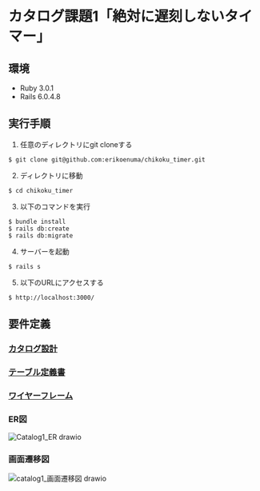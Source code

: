# カタログ課題1「絶対に遅刻しないタイマー」

## 環境
* Ruby 3.0.1
* Rails 6.0.4.8

## 実行手順
1. 任意のディレクトリにgit cloneする
```
$ git clone git@github.com:erikoenuma/chikoku_timer.git
```
2. ディレクトリに移動
```
$ cd chikoku_timer
```
3. 以下のコマンドを実行
```
$ bundle install
$ rails db:create
$ rails db:migrate
```
4. サーバーを起動
```
$ rails s
```
5. 以下のURLにアクセスする
```
$ http://localhost:3000/
```

## 要件定義

### [カタログ設計](https://docs.google.com/spreadsheets/d/1n--QdxONgLz9wqXD_VEIKB3tkjOkPBFEQhETt0j2yeA/edit?usp=sharing)
### [テーブル定義書](https://docs.google.com/spreadsheets/d/1n--QdxONgLz9wqXD_VEIKB3tkjOkPBFEQhETt0j2yeA/edit?usp=sharing)
### [ワイヤーフレーム](https://viewer.diagrams.net/?tags=%7B%7D&highlight=0000ff&edit=_blank&layers=1&nav=1&title=catalog1_wireframe.drawio#R7V1Zc9u4sv41qrr3wSpiI4lHbU4ySSbJZJ%2BXlGzJtiay5UhybOfXHwAkKBJoSrRNQrRI59QcmZS19NdodH%2B9oEMGl3cvluPri7eLyXTewd7krkOGHYz9EBHxf%2FLKfXSF%2BNyPrpwvZ5PoGtpc%2BDj7M40vevHVm9lkuso8cb1YzNez6%2BzF08XV1fR0nbk2Xi4Xt9mnnS3m2Xe9Hp9PrQsfT8dz%2B%2BrX2WR9EV0NcbC5%2FnI6O7%2FQ74x8Ht25HOsnx99kdTGeLG5Tl8ioQwbLxWIdPbq8G0znUnpaLtHfHefcTT7Ycnq1LvIHH%2FqXk%2FfUO3%2FZJ5%2F%2FvHw%2F8M%2FX4RGNX%2Bb3eH4Tf%2BP4067vtQhuL2br6cfr8an8%2FVbg3CH9i%2FXlXPyGxMOz2Xw%2BWMwXS%2FH71eJKPKlvfzT9NtPlenqXuhR%2F1BfTxeV0vbwXT9F3Q8y7AeHJTxi9wr1WjyAW620KFa00FylEuMdibYg14Tx5r42wxINYXrDsZuMP%2FZ9%2Fze9O%2B6%2Bnp%2F7Z9TH6fndUV9ERLyOqozrIiuyW1fRq0pMLdiOLlKSWi5uryVS%2Bg7dNSNNJZjXbIkpJgAEC0NeW0%2Fl4PfudtQGQUOJ3eL%2BYiU%2ByQQCbCHhe9jVWi5vl6TT%2Bs%2FSiNV4ppPZL4exLrcfL8%2BnaeikFU%2FLNH48ctZB7szhfWOgJ3VxnIVutl4ufU0O9AY0fz2fnV%2BLXUwHmVFzvS02fCQvci29cziYT%2BTZ9aDVlFeNscbX%2BGH8owEA%2BeCn5lvSZvZQ4oEjEy9eZJy0kZi%2BkEemEuNM%2Fjh%2F0qHpAOnwUP%2BgP4ls8eXI%2FviX%2BFz8IawppCSiyQjAiyCJWhqMP40g6vaHGyDMB7ZPDxcgPimAUuIQoyFtqveRBXz%2FwNxAl62kUdDhXS413wkGnb295B4NeYG9TDg3l2Qtv8eZ78LZ%2F9vr69uOH328GkwHonflzJW5xSzi%2F4tHL6XgyuzrXN8T7bO7pi9f6wpvFcnop3%2FV6dSP%2Ff6IQEXjO5H49Fp%2B6gwdRJLISkch0fSPvije4nq1mp%2BptvOl8Fj9rJcQvX0NenN2sLhfy1%2FX08lq95uzqdDaZTW6UK3Aj%2FzMfn4j3l89e6%2Feeqijj%2FGos32Y%2B%2B3Uz7qa%2ByXXuF%2BmMcCf0NnsAYHGwqddSnWmnH%2Bono05vFD%2BINx6x34TWpuJBO5B4EfHnan0I09bvFfzQXL5ZyDojJj9N%2FOmRXFnRS4c4vsL1ThhyfUU88NX36ck%2F7w87fSRfUDwz%2FvSefFosBZb90OKLEX2LZ7883qz3fvIcLVYepGSXfHm%2Fw%2FtSjvGHP4a%2F%2FAPtREfE1erHMBbi%2BhmT%2F%2BRfCBMglZAMU799WghzMDzCXo6hWAgTcDZXPvmFMCjTK9DjSr1d9FNSHJPrRe%2BKYxCvyqrY3rDSo76CXWll2NMakSiCl1IfKv8rVSN5si%2FVUyqv1uuD3SUwC7KIBiG13TC6JS4rHU%2FInRZmKVDoCUD6Hc6U6fGUWWHSXPX8A4ZI01caIj9kzrwwECHbUfbCDulJjfB6by0k0hBowk3KZjJeXSSCEneu5fMv784lbdk9WSzWArDxdXe5VCRifxkzkQyytcyT%2F5I7mhc0GR1pfdWPbSYD9ZMDqlaJ%2BfRsvU0h0sFuEvxGHxvRjY3%2FJwbJy2wCKKhIYQJqKwxCyNYYWpXGAH67qSVaAdbL2fjqXElzMpPQzxZSxKvFjfzoJpqUC9yDvMV9PV3OxBeYbiXztqp4cXI0I3KvC0gcMqKdMritI2QYcdw1SMPF2dlq%2BlQuCvbpMbj9xsY58qho6SZBuPCL%2Fs16vbgSMukLR3w6f78QXn%2BkK8tIwMkyfWPcT5Zr0WV9Lt9wmjEXw5H8ZyukujwU108vpqc%2FN98l4%2BrF945nUtbyrzwvZMeDzZ2PSpsNg1WG%2F%2BYTYy8JiikqqiwmBGjoyP%2BSDn2kSL1Wf2qiPxTVTn9g9z%2BOSxtof3z5z9Yf02Hy1I%2BlWYZTlDxrfxpXO4ulk8cZjRNxSSADkZjliCIVoYZpasaXT%2BC%2BuoWlhTvckMWMKn0GeaC4mphldXN58fnH4PXgy%2BvxiwWfv%2Fv05mcOS9DrK%2F6pQCZmw1olCEcclafpr9COQTeCRTmiT2FtGIMyYNBLRcNAARiIV1HoCMIAB%2Fd8qHjJiIhL3MbwOYqYAYSYWxFDaSwh2YGUcqzFVFslTcvGdKqUtbCbz0bYFAVAoOVW3Bw2LIH2P%2FJYR6aQGGjGXlP3vSCzY4TKA5b8vK%2Fo8ISZ5HIn4QecfaQezYIdhECCOEgi7bJ5DBBsZO%2F97GmrpAxJId%2BQFLUlBZXWVLYmNLdkukigUamHxuY5vmXgE5gcO4APcYoPFHQfy%2BxaGOVMjmVCTiLW6%2FQ8CzEXhG6SPNtN6Op0Wl7eaxuhu1t14vjojdrFrIomk%2BQlVkRVggIxlK20PErS9umsm1MFAvy4fZtBQo0NgzDIO0hymG4ElVNUBBWHhTpZL6ISYnNeB28nceCbAGIAQN%2BpohfIXOxf0TEkJ7d6HgJ6XsB9bfU8Fz%2B3eg6FMY312EgxhAiQQq0MIQz51BWVGT%2FIoj287inlMGG6xXErY62FBmWAId8bCo78yoDEu7eUvTSpcLu6y2mXCiytZrWpcEJMDB7bp4ICar8Wzr5WeY0qMHiN7lThZurKaQU2DEjbq%2FKIvkcrB%2Bm2WQVGsu1WMVBiQRGUqiqUhEFq%2B1WK4%2Bfb25VDc3k9%2F3Z%2F5P%2FLf%2F%2F16d3R3fej6Ty8hxpWMrYxtbR6%2Fay1JLp7IQEU6aRx1AWhalSSroP%2BE5NtaQ4SrPco5JRX5YSbeTsfA%2BUA2rErG9nJlff68%2FgTX9HV6%2F%2B%2B%2FvR%2B3PLfR4APXnrTQMSoy%2Bo1L8muFnmQLaaOelFOlhnl8H%2FdyBkFCrSjlcJdvg0Kru82N9N9Os7ykcmXfsg3Tuf3y%2Fi%2BBdoFHvU5y3tgVziW8b0fVYXkQhKhbC4LQ7wBWqzsCCbhVKa%2Be7bVbDE3r8xnm28rvglVS5DL7jUuYg1v6%2BsLQ5H6c%2BAF8wtRMKCiO1%2FuaeVFj3rLAnUeOFvhseWFxcU0AKU7HruqHgtGbPGuF1RLCSJErU4pgEkKib2JoaCqXcwOr%2BvqIDpEitFCJVkOnQ076K5rHLZPmODiRIcw2cGaXTjewpRXc%2BcQKCjXyGSZf9RLHqrNTW6%2FntzipKs%2BlD5Q%2FbGsOK3FEO2akRiIZlWpRxBNKPNoO6mJD8VULJNE0ijlMZUUQG%2FNST08sC7F%2BTAL6hmUxoJgKyONBcIGlEIWo5LVcpSBpi%2BXKVd%2BuvBUI5JL%2BK69pBYtqYd56DSM6M85FFjU24uFVK%2FUxLY5hw4RgCKtiiOdf1u9%2FOydfD65Pxt9%2FPvox%2Btf%2FiSPYyuWkYBjKUufGo66ndjdP%2BwAAWeitK8hl6awPB%2FaI6vLg4PyalYaXKBgJAM4D8ym9qKJcOybSXXOufli5WXCQfganQhHIbNSOxRaU1Uld0BI2lT4IzI5pCCSlSXDQSjbXLgBE1CxAMLkdMtvk%2BEPaKC268D2bzHhGuHeSGav0wG6mYSKwjFkwXU4ATr2iN9FZll%2BCBYNVxWlw9HVY6P0UA5d7AepFKoZVdl4NiysAkIFhEEr6zagBkIrIFf6kHwz867vlMzslLMv1%2F%2BGjpPPFmLv6W9XO%2BOc0g9WMd2KuLZ5SdwB1L0wD0gZkrAy7SgQSO4l8MYBMsmpWgTe0IChA468JQxdnvoxEgZPiMMJw%2BZ6cB6HA42rDQrEcUANBOrgVj6kR7aNxJNJzAWhdBuJQ%2F2yjQ7FCWHFcHLrI0Ip9DYWz2m3NretOhhNcApdUoQbVf2p%2Bk%2FxqZL6wp6%2BJSth2yzZTge0DuEc1AApsOsrZGXB50gl05Mi3ii9zlXNLVGBe1LHvUs9Qj%2Bfq6nHck6pA626Sz80k%2BVJjJH2xKsauwLrAjTFMFCVTwg6jSOQzJzUhehB1KQQdHpMPWByK7ZKJIQ3ljwrvrm6Hl%2BBNMFpJHoZ9C%2FPT8b%2FJ3sWorNUwEf%2F38EROJ7iF87Gl7P5ffTnl4urxUohn3nKhoLwwIp3zBR4qYMumRCnvKoOcUx%2B0%2BJlSsDiylA%2Blh%2BMSYEygcqu56LkuVqvHvUyePMyEYrJHfEfIXjM5OkrTB7JyQSQQsHkDTkslIlFqn%2FF%2Bq5Y1uJaP3NXrt70r%2F3NW0YQJm%2BpF5e8IP8oswTlRbUI5XW17jdPS9ahvCS1kqXXon59TcrKu2lrkdyPqVn114nhSO7GBK28mxJatICLwJLcShDZrHIm1%2FnmmSiNy%2F3mxpHPN%2BDG6z65qZhcfS9e%2F8nN9D1hB5Lr56mPYKqM%2BjXRm%2FTFrDbHz7PUPinbjxZsZSVPz86Sm6GSD1SEM3CIcBmnnMCmHEo%2F%2B6ljlA68pBF7mHfNIg%2Fq%2B12oNRB5XT1DLzPm0aKiyoMHnqLaGHjsilPq2wcDET8EUKFVYQJxCzvPTaPZ6NWe4RwdfGadgBY%2FmeknD%2FJhr51Fxc4tKgVznaBNLaMbCtaPnBlkTVmzmFMjYiEE7NWAMtBV2lKgbsBEYT%2Bncid%2BwJ4mHsGVngCzY4rrgBJOAgSLXnvsyCNKkf1aOPtaFSeY9Ey4ZiaYiE8sABwO8YARwcC20KaXtgNJUSEg3SaXCESFNjm5RIEkoMOZRzBIEEfZppZg%2FIi9X%2B3dXELERM5Bz5lQqs0n7fQu9992RWBeI67hY2ryP9tkgeStgUouJHNEVFs1R%2BrJA30yN97MmKn1vGBHjCMJsAE996BIzG32iMCd1o2Jj0lIjHMUCEA2uo6OKRDubWwpU5vi8SGjEmADlZDaTCO4UqpbKtSO4hoFCg49o%2B4zBPyS6kDpvf3if%2Fl8%2F2IZ0KObySCc3l1eQ53itaCRjLmVyCWDBAoKCHgPmUAKsvXKxsAaZB4EWpRMCmmwpRAaeWH2ZcvjlUBM7dC3QbSSn90hfHchEogF5EcVnHwSbsZnyoqsNmYynYHsruMyXoL3HMg782UdXT8Zg3oMzLQpzTUAIpU9%2B2t6N4kxomCTDtY0UNmZ4Vfjd69efP%2FP80%2F%2FfXnkv5r8%2BuvFZ7iDIOlDjTK6o82w2ieBU8GxppQlVQ%2F3WnyASDGQbC9D8WGRQsn2qC5Q1ROK7bCnk%2BS9ZyVbAo48cyxdOFXdO%2B6Eo3iKa8SESvZloJRZDnY9jkfTRpYmrtGMBmhF8525Giv8HFDAAVQw4BYFIFf3yI28xm6Ym4oQ4pGuMeUdBUAlF%2BUu8bWdZrEDHRNVkhwnjriVgXjinAI3NgyYlVrZ2vn368mHwWwxOfn7xZ%2FJYHx8898EbKS05LavAV68i0gqcMtqpcvoHJYc4KwccHiOQmJGzo8MyLFP8fZXKi8Gh5GzfaIGBeEo9A0j5C4MB%2BEAO6OKbN%2BBHGzSC%2BMTP2TXUxuHm1jr%2BG0zRN0Cu7JIHEYbqiugEmqujirviQD8iSdZ1puS93iWHAkYA4s7KyrJBkEJcBFQ4mKBpGqg16i0owVc6DkF7mb45oz8PvW%2FvPde4%2F9uh9Plj1mRXMqjz5%2FaSPpr%2FPVKOvhaxIxZB8DnRdtzxc5URgYXlCW0BkiBM8GSE8B8OTdJ7lA7B2Fj6wW91HslY6%2BbvXkJNTE2L2BYemWbF6gi0N71fPhJjokZgCIG0TcUIX3ViVihUrVErEl90jMSK8T7uhZqDpd%2BrCrEePZcqVCXBmoquO%2BnzoRT5qz3RKfMkT5z20S4FjzMuCdjGIWR4Lo3X3K9qmMtHDwH6cJkr2v55s68KVTa%2F2h3CG%2FZ7SyHdOTLf7ZDmlwvASHKwyJ2xwcyeGVgc%2Fftz83nd0fD35h%2B%2Fee%2F4%2FOrUxKCp0CopGr%2FeGNH4vBBn0jJkwP6ih%2FCGjV0pM9examJKPqVQ%2F3KPS%2FbB5q8lwdtKDXifVKueJWeFtfdVQkjBx0NVZGnBSpSLicUt4gQPQQppRKb9uHy4tD6LXsRAmfLaOBEKAca7ctA66%2F7k3%2FvX7%2F4y%2Fv4%2Ffjm%2BP7VWfDntrYlfdzofnKaNQAlBQSZpqQekDQQklnef5O3up7SVHXhu7zbRcpqqAvDu%2FTzh%2Ffp395PlzPx1aS12p6HiEj53UpQk3yFcl%2ByCwXpkcoPzViggMgX85KfbFzKK0tfgHJudAkhZxasOpvkIH8B4gH5o2WfQV5PcEvAE3kh6gbGOg0hPhDRLcaidFCh2tACx5EfME6cmDjhMHQ4ABXec%2By6Ti%2FskJ7UC6%2F31sIjDcTFeKI2WSmhyXh1kYhL3LmWz7%2B8O5ejuboni8VawDa%2B7i6X01OJ51KPnoecQObJfyB5bqYn1I%2FtYAbqJwfaolxu2vKa8YRkbuWYvtnV%2BT8xSt7mUic%2BjrYqtcGQ2iDdQpvJm1SmNwU8Vq0G6%2BVsfHWuZDqZSQWYLaSghfMgP7uJKeUC%2FSBvoV%2BnvK1cN3e7pheXfUbqHiRzyKKW4n0lNRaausdm2mZxdraaVuIfgQdnJJZaR%2F9lW4bxZLbo36zXiyvph8%2FHJ9P5%2B8VqFivLMhJwslrfGPeTVVt0dZ%2FLN5xmrMZwJP8Bwae6Ia6fXkxPf26%2BS7LY2ebe8UzKOgpyQ3Y82Nz5qNTZsFtlWAgUBpaF4KCFgAb7VWYgIAJCuWWySjrSpl6rRHVRItk9VkMlgvKFyQyGBloiTYMZSmR6UBuCLaNeeTTcHtWunrZraz41GfTBZI1BMu8hav4wjms%2F4HDGDjsJgv1S7DKeged6mId%2BeXqES%2BgTLw5Mue3B7jmFKJx%2Fa3kQPVfERWYBFjGUn%2BUyZ9DTq2P7sDB4%2FKjXCVOoPAcoqA%2Fpu2MwIPIskFVToRc3SfUTpz18roLGZP%2BChofGyG40vQNsykF02XWcUZUSF5vVcxI58%2FZtZnIOdukF2vfLY4OZwmKgC3FGZlI72qhDvmlciwY8xYyxPhzkcLduyR%2BZjDGHVhgKPKgwpTJSCdukEnvaYilFXNSzfFQCiQtKxlW3PCCSJs%2FA1EN3q%2BzTIJ7ljsIgEacgQSRIVJ0cpbaOZWmPhK0nS2zKDmSLkO1J5f9usl33AuR1FWwj23frTxyqvlHbmpX6hAp6ssFtKVqErI3Q18Ui6ZIHpzpU4NxV5zYR%2Bb7lMfi2x4D1zGE3koLC9pw%2BuE0rQV%2Bdq9Q4g%2BlxywlgAbIQhIYAVgdggY7gOqh6Mqk9va841XS4RHqnT9tqej6AbjUdCtub672hYhDpYkQnEEHHT2R6qFO7ye56a6RpLixXaabwWjWLPMnMpR0jMB%2Bws70zz6UrZ%2F3ZJCYFC5SwSxsKDL2xJ57UZ%2BlpfIOqAym%2FIOXsEio71rUdgxaqTj5T6hIsO%2BatK5m2b7By8gcuwbKDSzuf3oLVySPEXUKVk5SmKu3GJCsehvGxBHKUi%2BoaC4fPAM3KuUHCzZJ3wmw0nQYA4PkTBUfuZSes7h6WsP0sSDXDTz6nnZqg7nKMTG05AjjAyuYmfOhfTt5T7%2Fxln3z%2B8%2FL9wD9fg22hJkz7OTnQGgbuskEMFJXtK1qiOqCpcjuHvpunjBaf%2Bm72fum5POV3aYE4NrpLyzeFj%2B11VVWPFohG7mFmTz870C4HqifGJcBKsW9Nh4WgRRhIu1eGbW7apOBBdQcLl29WSUBYOfUDcrxG0MnDJmaHDFVgbVf7tphQiqYIWdwejrHT6cy2RiHP5ekYINbwFPsmH46h2ZLNmDSImKzsdAwQJaiC8%2FkMn9vMeNQyxcCsrsqGn8NhKXwqzLMb1WXLlrg9lgGWLjQM6rAm0AGCx05PJYEFD3AIj9u76%2BlvuTwPwxwhA01Lr%2Bw0DBhdqCjz%2BUzLtJcMBaYyOV4wOXNduTJH0WE8dl7pcEaKMYyLbM5VTRKEMcnJFzUYEwLYHreY5MyUbTImoKPlFhUoVG82KtCW4hQT6EgyE4H5THlG2xsXHkh0xD0FnxYCwOER6ph9Cam%2BAz34hyj%2Faj1ej0%2BSVoW8oQHXMluiZMX6HTZUV5ZCE65kx8ZMITgdr9a309Xa0JqKJ5giL6T2GDEE1adALFpYlRpAnniF5wPG%2FrnlbGfzO4W7WApqS1Yr%2BkK%2BA9l4J%2FQDD8TvaPP7Q1QGl1ad6zFLNcCx94gAfrwu6i9fN3L8%2BMaYbT80k0kux1fDmOTnCdvZ4vqQoL2B0%2FSIAFgwe8ckJ03ULpi8udxu4cnp02nwkqkDKlAmp100kdCBE3GdgkOhnFDDl8zeMWl0MR0KdWNzUhzi2fSG23K6x1aHtEe27kZbW6CkPgSq2nJaH0IhN6JRZ7aG1KQYfSBBUtnZnzAqkBvRHtq6E7kAOEayMuRG4cno7xd%2FTl%2F9c%2Fb1FP8Z8Bfjf4rU%2BNfkuByn%2FRCgrACWzJTVAfVDcM0KJlt9aBj14mfWmPuI9VLldUCAyNlcWoOcNu6bQAIpqap8NhCOnGMTixQF7erYa7jLxnWaZy8VvSDYOa6BAeTOzpXDcQQQIl7XM9ZkAMRRbj2BnArUxvhnMCxs77BApavPdgw3QrTrG54dgWRc1YBcWMaAF3z4c7ghLCiBstGO0YCy0c96EDeo9SFE%2FjuWNJRjPpBJ3KB2B3u3NFDiuB1jW98xtsTWIh86utepEtVyuGdILEkxIPiobLwnLKr8ooB2kK1tMhkAIZBwc6rsAFlQT2X3ge3cqa5DkXY7yvYBug4g6FTXwYM6mjvLFhfEqKphtjBGdjyOaoyNszl%2FYdHA3iVWdlxvbx4tVp0t4ahLtNpxp0XRyqNpXKLVzjstjBZIO7jEqh14%2Blg4md9FpqkEiqCcuonQPH0Tqrajr9RgwQ73MA%2FsRV1RQx%2BsBTkzTQoO4Wn78wpGhRiw3gGxcS6jOw8G2vZiG59Bx9icLBxQD3KJnOZqwT7KRqXQAVy4U1z%2BHU4%2BnZ%2B9ujjvfblE4%2Fv%2B%2FOPwAuZVDmgKUQnQMWqMAnQ6TBVGDbJ77aTch%2Fuw2K5rQdDsKLfoQraynZUr77LAmpsPAlZVGR%2BMV04%2FejswF%2Fm0GF5V1djCeOXMom73vA1wVPiMRYBzbBkfe6BJu%2B9l%2Bm0wsdpH6%2BDV5FYkNH3fw1QbyH0MiYfByu9UaPimh5lfACy3O17OLIN2x9ugRhivm0HMOx223e4eBC0lnrnb%2BXuHFqKo271OQqMZ%2BXyonG50IMfcbnQSBrYTKae7HMgxt7tchstkaBdkju1ge%2BZXOQWBPOiiuu1x7ZlfuTwmDbu0Xttce%2BpXLomJCoDldqcr7dyvw0WNomA3ao4NYg5n0m52D6QvjYO%2FgGJqx8Dmzops%2Bk6HKQvM6ZEAXE63OnB4ZLvVSbQYLoKW072O5jAl7V6X4i6xXwA2tzbRB3AzEdjPcfLZch7hKbgcnwbLCuCYTFkd0Pw0kmXaxSs8cnxaSM1X8io7Px4GrtEzb31D%2BmjfcZFfIZtUT0hLQJEVgRFBBrE6HPMrdGwPjW72%2FIPFyA8KYOTUifZzS3EKhjxybhGPBxSGg07f3vEOBr3A3Kb2byjzCwK2LrB2qqTpTGZr5DA0i7eyoZJ83f90Pb79eL%2Bc%2FP3%2B7%2Fls%2BWt9dZQfLqGOES5tFqh%2BTsj1Lb0p9rkF8VPmV5m9aWVAQPxuaMDAoNNqkdfV4%2BwyvRVVIQE49bHrgTbCjcV9bIWyz0DurMupIXf4RHPXkn9IQfYW9%2BFh7UcPnAC2pQ2p%2FPY9YoZcPrAD5cHkVwWT7eXVPXiKUcEVBFPUyxI4mAK8RFXN1CA8BcZL1WIAvmMGB5QV4E8dMIHDidXM%2BHgSBwUUeLXqiBzYa7JzAnW3RaXOwbcRcBmjwJDklki2ZM6WtHdBKCsjdGAsc33hhhI6SHrKRXByGzs%2BtfO0QaQO8oFta%2F9GM5cBL4pge5JIAf%2FTAr4GvE8%2BZ36gxA%2FCjHR56sckgSg0uM85GQHNpD4kHkjBYFRkYWgSuHvJQ2WSO3eow2F9BDJ%2BIvEEGf6QVVEZ9wMMr657wFUh%2BaMmkZhIUQwegu10U4HyREx6BeFQH7g8fB4Gim32CaMAiIIDXqu0Vj9%2BvLv5Z44%2BfFiRb8PRq5e%2F0PAnlLgxBbsXug2FxGD53fJtoLCAeNIU1gHxbQIC1sVBrgY%2FmnvDPt3%2BwtXRcCCsjS6nQqHP9hpRgpA8dSiHLL%2Fl%2BlhxqmieNqC0Lex%2BI0p4Q3pqj7oNfY0XcoXenWwh6zIjQiLAsZbI35QyuIE4l%2FBrO5Ie1JGEieW%2Bg6x7VSX4MLpPJQMPFzAa0K7VCOCQfofxekjZa8Mak2gxvJy6RvnMXtualLQmUVIIOMeWEWYG5bEPSDGDSJ78EB0wJTc34b%2BoafHxg54aHh90ekw9YGpZqrMqeU8ohWRI%2BnK%2FrLtfWxbIyKR%2FGXRmd1UZZxhhiLkS6AnQ1HkeAqCnHs1a64HjIn6gXaOizPeIy4HjMHEDNd9GRGJP4cKlx9kwXAB7WBkqF%2F3fX7%2Ffni16vQnGd2T9p%2F%2FlDVg0btG82sI1xqxxP7TCcoqhCuegoqANBAvgPp%2BY6NXIruX5IdST%2F9c9XVw2Bmhr%2F4Jqbyvbv0CQgcDcRGMv2QAcMGsytOOEACgvINQ15XVACQGBAqokIUCYv%2F2Fq0sIgLA%2BvxaBMnnDINwKhssAGESnjX93N97oSGgraJuCMie45Y8Pa2Y1LiH8wQutKmYQBCx3cFhbl2thSbfvYHs3mk%2BdFWazGG1CFXRS83XAaW4VDrhtGmRX8FWzqiqCSLhNxjRwW1MFi9kOCz5JMT832RJDtsh1xdpwcn38%2B9Xy7tvVYvTj%2FcXR1W3%2FB8galVxeW2sqj8skotkBDx1%2BWxWXB6IC0UMNOmkTRMVnTplvEBcoGZ%2FLsYJWqm67eIn0WxcZiMEmrjIODkSs%2FI6alkJX9dY2sKgq7%2BvLYLn69uO%2Fb7%2B%2FffhwPcGno9fji5x0R3%2BoIAolVyE87ASrNF0hzKjEMzlDXCxgpQ5NwdPO9AKHAla2SkEwof1OgIni7HxvKGsPo2K0MNkBeZzl7%2Bs6tX55yWDkPWrvy9tFx8vT%2BIVZaX1BhHURSXXOZTD19VCrdHREuwHgWlYGKlSXeEigloIiQ90guxwR1HfnGrsCFeO6zTH09RVNcHAC3Upg9WWZgKxEtSiPyFzHdadksw9vGGgvtVdHT7Z7K%2BtmtysnSnDW72LUh9LbTnfnAnOHHr2KN2HJ1%2FjrodIkibOS5AU5Jsy9bglZUVCUENfoS9MpolSxcoTjwiMzKqIQTxe8hT5RTRq9QFZ4l0mVlOJRYmLOOvcDYomaItStqKIQdimhuiYubU2v98hyeRuX5wBGwBhgQZzDkcNNDdU24EviPO5wQFr4z1DUyKuDqGHCiQ%2BktGOt1r5aT3eVxNu8lLlYOc9K6LwGxgZyj9XgFqnUyjXqJRYl0A8SfadP9scSe5b2txNUkdw64vfSb9rz9Mdg2Y%2FhdfSBn7XLRpqOQ5WOGPey7oOPITOaVBO4UbP8%2FqGh9qW1evS1ViSbW688lhnhLdK3grKRL%2F%2FZQVlyvQS8RBSXZbVCIGjWqYDSR3qPPq1%2Fn3z6dnZPVv276%2B8%2F%2B1drgNPywg7pIa5j4ZG5NmUcJJxBEU%2BplgW5fnlqaTP5zE1wrWfVJK4KYK5rt2xJWYwJQkGXZ1foUQh4%2BIT7cLBdQlbhz4%2FPnz%2B%2B%2F0X%2B%2Fv7u82h68%2B3kNgSnRkhQkcRVQjiC2OY0QBfjiSqJlJKajFcXiRjFnWv5%2FMu7cyHli%2B7JYrEWcI6vu8vl9FTivNS81FZqxA63HkqWQJAXV5iV%2BMPZ1fkb5RVYdXqQnY%2F%2FIv5mJagP475R838ED6fyWVV%2BBKg8sOdmhIc188kIxZYsAzAdTqB1WJUoH9BIveGo%2BsJA19iIVkY6mR0wR%2FDc%2BKpGHYEA2r4Oe5rqV6TrFJKUU1WH0qK%2Byl%2Fril7pLKh%2ByVCFCMK%2FEJFBq%2BpbAHSq6lDZdl4EfvAQkaIQ6anzTiCCCn4r616tX3jFjFmeR1BDsT7tzQkg8CC8itpW6weIr4Oa2gACEu5NXiLypGVgY3GKCVxY09xVUgdMoCCv0esErCx0iwlc3tLgdVIDTKAOYn%2B%2BjvigqwwU%2Fq%2BbhS79P1opKYvgxkP4%2Bm5zUzw6V%2F8%2FwnKFcS9VomK38CThUlKZEr23%2BC7R28cvVl%2F%2FvGTK1dfsauJx%2BJBXHhJbRzYjGsrXEij4bZA1RdRjRrhE9Bfe28rNiWebYk0RDXjtMIEHbDVrneDsLkfxvrc4iFVo2kKpGyjgQKymrZSs9aIB2jMmDY9jgR1l%2F5hAMVOz1wnz9rzLY7inscnrZP%2BYQN6wWh6yMkt1AYc9XbSla7W4HvciG%2BCo%2FK%2BsAEienASneiBqPaPQEhDFHvOsXlQP6olIZp5B473KRxX2p3uBwpDJOi1ZWKlysLLQk8n6n15d03mlAOVjEyjiQTWTVfWuwDjZLrYqw5OK4fXeWni4qMRinvzXKVKJpX5sKxuonxxoizY%2Bbau6op2k6uqfGCWvky7EQkF1aoMppDZIJzPKHqUB6w2QXzR1RavBejkbX50rmU5mUgFmCyno1eJGfnYTU8oF%2BkHeQr%2BeLmfiG0xTl2wpb9f04rtlRupQ6wLUNxw%2F64kDExNCQrOJFkW4ODtbTZ86wxAuDYNbg2JLrWvhy7YM48ls0b9ZrxdX0m2aj0%2Bm8%2FeL1SxWlmUk4GS1vjHuJ6u26Oo%2Bl284zViN4Uj%2BAzwwdUNcP72Ynv7cfJdM1WV873gmZR15eiE7HmzufFTqbNitMiwEYtY0CoJACwFoqzl3s7z6QrjQV3rYI61N5Rf6tkr0SCXC9kiTOigRhi1RdNpBAy2RjgUNJTI9qE2UmVGvvFh0j2pXT9uVk%2B4OVJNC0u6azECKulNGQHfKAYczdtxJCOyXYofxDIEYHrtFoM6Ns55vrQnq2T2clbXWwXKF8sgH3y4OQRE67XOEwYAos2fdLA4JmkIRl2NBQyzWgbSKAyJneO9mBsr4ctXYybZywExhMcjvHR0V6vk43P0a8cDikcBxDChIrjphkojNJO2%2FkUksD26Ji0Higg7NqK7nK%2BcwqmZ2wkiqvBhIxClIEPMRVUlGCa1jOfhCwtaTUybKjl7bXueHalFoWUaf2hth6FSHAOJj7zYRySmMhscQ2oJy29xJ20bmh%2Fh8lqqz0J4D4raPucBJWHVQdR%2FZgnKr6W0f85M0HQLQraa3fcyZNVYMIqdtzDT3pCk%2BMneTHWeGNXrWL8QuiA8EhZvYqQ21%2BYUqZqGXPcwtqHgpElKQcnYJlc0L2I5BC1Unnyl1CBaziYm6kmn7Bisnf%2BASLJugsJPoLVidPELcJVQADyBdRqrSbkyy4qHqJuh5qitXzVQNh88Azaq9S%2BIFXd9wQICx204DAFbgkOz5TIl9OzH3wBH%2BMWf2aSEgGR4hi3dL8Wq6mpUo8Nbj9fgkoeLyKmGuZemikhXrd9hQXVkKYK8kIzlTEE7Hq%2FWtPCLK7ZBajxFzSSMeQvYXOlEzrEoN4BqF3nEnHMXpxajnvjcQ%2F4tO3Rqo2kuV2pVZLl%2BWM%2FTE91CD73mUHov6V3KdJGslZ49%2FLszSFtSWrFb0hXwH0k0R%2BoEH4ne0%2Bf0hKlPawUBeQC3V8DkUoOgEVaZj369KNyCS55AOkin%2FdCCBpTkRDeLvKzxVBkYSLtJoTP%2Bf3G67%2BhtuCSqdNpsxiN9pUAOgiBWD%2BoHS8OGBaqWw7NQnqjOAewOl4QME1UqpGyg%2BVP%2FRtJVimi8ogekUlIYPXwD3lL2DAhEnDV8pEJvlFpSGjxGEVsr%2BQYHYiAatFESJ1yVh3uGyiOjcxt4AgimBxqwaxER8X2uAGh7p71xB4d6HpfoNj%2Ft3rqEaQNRwFmDXKqIEPIfDKUQN5wR2raIaQBQ0nCHYuYqCPTsLQcPZgp1raO8AQczB1g7yOp8%2B7jHe1RFmstlTW8Ru2zwDiAg4%2FG5yAAuKwaOb3KIBMwDPuZ0c0nrw0EXHkoZbOA6jnxzSbn%2FvlgaKzdtmzBo3Y%2BKuzrJpLWIcOEbDqRIB7MGTll8ZkkI4tNYbw%2FZ6c9ukFkBRfNuOmdck4wEQ7vmwzaDAZM96KDsDtnOXuh5CsXbbkPkAXQcQdKrrYU4w3tiOzGIYuT1Z1o7H25Y9aemKBvYusbLjenvzaLHqbAlHXaJlx%2F1t0x6MVh5N4xItmztou%2FZy0AJpB5dY5Ux6aNv2drfted3ANJXIhtOtm1gg%2Fm%2F79krt27PDPaxR2FfbXphzGmE0FTqQvEZ%2FtAn3ctZy24W3KyrEgPXWJsFJD14IlzkcTg9eGcghzrsse0YJSNS6brvjECnToAIITALW9bxNej3bwgLGiE7z67zhBRCYUl5vgGzCpV1BOyN3txC1jRTb11ANIGp4W8WuVQQzKm4hanhjxa5VVAeIGt5asXMVAbGSW4Aa3lixcw3tHaAC6fzp1aS3XKrippihSok%2Fi5UJRq4Ip5Pz6VYB7jhDQV974jmaKMTWQQ4IhYa0V4ub5ek0%2FtONwK1Xwz4p8Grr8fJ8urZeTYh4fJ96WkzNmAAnIno85siDYqycKpx4sG0yxnZX6W0Or%2FX8j0ghKOTdVF06z84Uktlxaykj6Fy6ytYy8qDQ7JCYqfKnQ1GKM6Bm2w2OMAfIxuooK%2FzP8Pjdj4%2Bf3uP7L2%2FfvPjymqzvjqDF6qvhb0gDZi%2B7xwKG6RbxPxzIUnwcXRGsQaF6h0yBwmlX87KZY4mSQK90WOBa7TQscYm21wkHBQrmh50Rlt4q0CVSDxtaeG9%2F0BE9vKs9jgRe7neBKkeE%2FaT0t%2Bx1NyNvv9yu3732P%2Fz5iq4Wr359Qm%2BBdWcXgLuudKSeISwCVx64lBPMB8L9TvXR5Ipyk5TQQgBVVCIHAmSzgaQOmpzN6x0xundNhjm5xmoyKwSQS0222YT9KzISm1g3yMb1vo6w9qXJ8LCEhmoywowXQsilKqM6uhdIrHpTUoj5YCmqU1es9TEyKAWsKEpOVdp2NPav0hiFoTH%2B2WlrECyp1tPIRIHYKwRRRcp8tv50ef39F70N3t38uu1%2Ffoe8ryDrQiXTEsfwUc9Wcq60IteA4foHxMMgn3b13MwNFSP2CyBWR15Xd8U%2BmY4Rvy4Xi3WaA5d91G8Xk6l8xv8A)
### ER図
![Catalog1_ER drawio](https://user-images.githubusercontent.com/75299872/166174764-56c0951e-6cfe-452a-b01e-763c581686ac.png)
### 画面遷移図
![catalog1_画面遷移図 drawio](https://user-images.githubusercontent.com/75299872/166174769-1140db7a-8b19-4d1a-90d2-9897ba15ba16.png)

